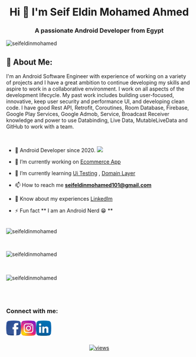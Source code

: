 <h1 align="center">Hi 👋 I'm Seif Eldin Mohamed Ahmed</h1>
<h3 align="center">A passionate Android Developer from Egypt</h3>

<p align="left"> <img src="https://komarev.com/ghpvc/?username=seifeldinmohamed&label=Profile%20views&color=0e75b6&style=flat" alt="seifeldinmohamed" /> </p>

## 🤵 About Me:
I'm an Android Software Engineer with experience of working on a variety of projects and I have a great ambition to continue developing my skills and aspire to work in a collaborative environment. I work on all aspects of the development lifecycle. My past work includes building user-focused, innovative, keep user security and performance UI, and developing clean code. I have good Rest API, Retrofit, Coroutines, Room Database, Firebase, Google Play Services, Google Admob, Service, Broadcast Receiver knowledge and power to use Databinding, Live Data, MutableLiveData and GitHub to work with a team. 

<br>

- 🏦 Android Developer since 2020.
      <img src="https://media.giphy.com/media/WUlplcMpOCEmTGBtBW/giphy.gif" width="30">
      
- 🔭 I’m currently working on [Ecommerce App](https://github.com/SeifEldinMohamed/EcommerceApp)

- 🌱 I’m currently learning [Ui Testing]() , [Domain Layer](https://developer.android.com/topic/architecture/domain-layer)

- 📫 How to reach me **seifeldinmohamed101@gmail.com**

- 📄 Know about my experiences [LinkedIm](https://www.linkedin.com/in/seif-mohamed-a6b1941b2/)

- ⚡ Fun fact ** I am an Android Nerd 😁 **
<br></br>

<p><img align="center" src="https://github-readme-streak-stats.herokuapp.com/?user=seifeldinmohamed&" alt="seifeldinmohamed" /></p>

<br>
<p>&nbsp;<img align="left" src="https://github-readme-stats.vercel.app/api?username=seifeldinmohamed&show_icons=true&locale=en" alt="seifeldinmohamed" /></p>
<br>
<p><img align="center" src="https://github-readme-stats.vercel.app/api/top-langs?username=seifeldinmohamed&show_icons=true&locale=en&layout=compact" alt="seifeldinmohamed" /></p>

<br></br>

<h3 align="left">Connect with me:</h3>

<a href="https://www.facebook.com/profile.php?id=100007229115620">
  <img align="left" alt="Seif Eldin Mohamed | Facebook" width="40px" src="https://github.com/alfayedoficial/alfayedoficial/blob/master/005-facebook.png?raw=true" />
</a>

<a href="https://www.instagram.com/seifmohamed_11/?hl=en">
  <img align="left" alt="Seif Eldin Mohamed  | Instagram " width="41px" src="https://github.com/alfayedoficial/alfayedoficial/blob/master/003-instagram.png?raw=true"/>
</a>

<a href="https://www.linkedin.com/in/seif-mohamed-a6b1941b2/">
  <img align="left" alt="Seif Eldin Mohamed  | LinkedIn " width="41px" src="https://github.com/alfayedoficial/alfayedoficial/blob/master/006-linkedin.png?raw=true" />
</a>

<br></br><br>
<!-- Resume Download section -->

<p align='center'>
      <a href="https://github.com/SeifEldinMohamed/SeifEldinMohamed/blob/main/Seif_Eldin%20Mohamed%20Ahmed_Resume_01-08-2022.pdf
"><img src="https://custom-icon-badges.herokuapp.com/badge/-download%20resume-EC1C24?style=for-the-badge&logo=Adobe%20Acrobat%20Reader&logoColor=white" alt="views" title="Download my latest resume" alt="resume"></a>
</p>




